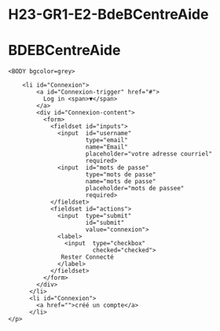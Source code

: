 # H23-GR1-E2-BdeBCentreAide


<!DOCTYPE html>
<html lang="en">
<head>
    <meta charset="UTF-8">
    <meta http-equiv="X-UA-Compatible" content="IE=edge">
    <meta name="viewport" content="width=device-width, initial-scale=1.0">
    <title>Document</title>
</head>
<body>
    <h1> BDEBCentreAide </h1>

  
    <BODY bgcolor=grey>
        
        <li id="Connexion">
            <a id="Connexion-trigger" href="#">
              Log in <span>▼</span>
            </a>
            <div id="Connexion-content">
              <form>
                <fieldset id="inputs">
                  <input  id="username"
                          type="email"
                          name="Email"
                          placeholder="votre adresse courriel"
                          required>
                  <input  id="mots de passe"
                          type="mots de passe"
                          name="mots de passe"
                          placeholder="mots de passee"
                          required>
                </fieldset>
                <fieldset id="actions">
                  <input  type="submit"
                          id="submit"
                          value="connexion">
                  <label>
                    <input  type="checkbox"
                            checked="checked">
                   Rester Connecté
                  </label>
                </fieldset>
              </form>
            </div>
          </li>
          <li id="Connexion">
            <a href="">créé un compte</a>
          </li>
    </p>
</body>
</html>
